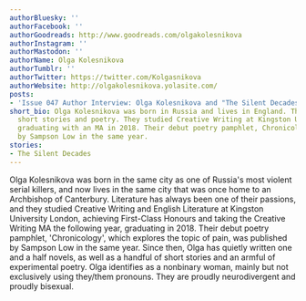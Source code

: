```yaml
---
authorBluesky: ''
authorFacebook: ''
authorGoodreads: http://www.goodreads.com/olgakolesnikova
authorInstagram: ''
authorMastodon: ''
authorName: Olga Kolesnikova
authorTumblr: ''
authorTwitter: https://twitter.com/Kolgasnikova
authorWebsite: http://olgakolesnikova.yolasite.com/
posts:
- 'Issue 047 Author Interview: Olga Kolesnikova and "The Silent Decades"'
short_bio: Olga Kolesnikova was born in Russia and lives in England. They write novels,
  short stories and poetry. They studied Creative Writing at Kingston University London,
  graduating with an MA in 2018. Their debut poetry pamphlet, Chronicology, was published
  by Sampson Low in the same year.
stories:
- The Silent Decades
---
```


Olga Kolesnikova was born in the same city as one of Russia's most violent serial killers, and now lives in the same city that was once home to an Archbishop of Canterbury. Literature has always been one of their passions, and they studied Creative Writing and English Literature at Kingston University London, achieving First-Class Honours and taking the Creative Writing MA the following year, graduating in 2018. Their debut poetry pamphlet, 'Chronicology', which explores the topic of pain, was published by Sampson Low in the same year. Since then, Olga has quietly written one and a half novels, as well as a handful of short stories and an armful of experimental poetry. Olga identifies as a nonbinary woman, mainly but not exclusively using they/them pronouns. They are proudly neurodivergent and proudly bisexual.